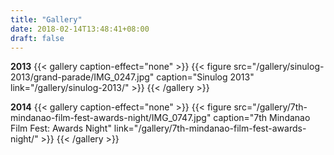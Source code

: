 ```yaml
---
title: "Gallery"
date: 2018-02-14T13:48:41+08:00
draft: false
---
```


__2013__
{{< gallery caption-effect="none" >}}
  {{< figure src="/gallery/sinulog-2013/grand-parade/IMG_0247.jpg" caption="Sinulog 2013" link="/gallery/sinulog-2013/" >}}
{{< /gallery >}}

__2014__
{{< gallery caption-effect="none" >}}
  {{< figure src="/gallery/7th-mindanao-film-fest-awards-night/IMG_0747.jpg" caption="7th Mindanao Film Fest: Awards Night" link="/gallery/7th-mindanao-film-fest-awards-night/" >}}
{{< /gallery >}}
